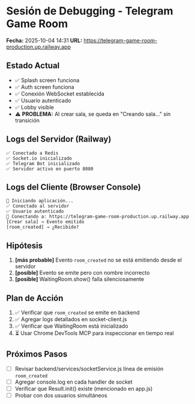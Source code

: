 # Sesión de Debugging - Telegram Game Room
**Fecha:** 2025-10-04 14:31
**URL:** https://telegram-game-room-production.up.railway.app

## Estado Actual
- ✅ Splash screen funciona
- ✅ Auth screen funciona
- ✅ Conexión WebSocket establecida
- ✅ Usuario autenticado
- ✅ Lobby visible
- ⚠️ **PROBLEMA:** Al crear sala, se queda en "Creando sala..." sin transición

## Logs del Servidor (Railway)
```
✅ Conectado a Redis
✅ Socket.io inicializado
✅ Telegram Bot inicializado
✅ Servidor activo en puerto 8080
```

## Logs del Cliente (Browser Console)
```
🚀 Iniciando aplicación...
✅ Conectado al servidor
✅ Usuario autenticado
🔌 Conectando a: https://telegram-game-room-production.up.railway.app
[Crear sala] → Evento emitido
[room_created] → ¿Recibido?
```

## Hipótesis
1. **[más probable]** Evento `room_created` no se está emitiendo desde el servidor
2. **[posible]** Evento se emite pero con nombre incorrecto
3. **[posible]** WaitingRoom.show() falla silenciosamente

## Plan de Acción
1. ✅ Verificar que `room_created` se emite en backend
2. ✅ Agregar logs detallados en socket-client.js
3. ✅ Verificar que WaitingRoom está inicializado
4. ⏳ Usar Chrome DevTools MCP para inspeccionar en tiempo real

## Próximos Pasos
- [ ] Revisar backend/services/socketService.js línea de emisión `room_created`
- [ ] Agregar console.log en cada handler de socket
- [ ] Verificar que Result.init() existe (mencionado en app.js)
- [ ] Probar con dos usuarios simultáneos
